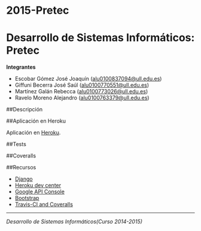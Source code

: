 # 2015-Pretec
# Desarrollo de Sistemas Informáticos: Pretec

**Integrantes**
  - Escobar Gómez José Joaquín (alu0100837094@ull.edu.es)
  - Giffuni Becerra José Saúl (alu0100770551@ull.edu.es)
  - Martínez Galán Rebecca (alu0100773026@ull.edu.es)
  - Ravelo Moreno Alejandro (alu0100763379@ull.edu.es)

##Descripción



##Aplicación en Heroku

Aplicación en [Heroku](https://pretec.herokuapp.com/).


##Tests


##Coveralls



##Recursos

* [Django](https://docs.djangoproject.com/en/1.8/)
* [Heroku dev center](https://devcenter.heroku.com/articles/getting-started-with-django)
* [Google API Console](https://code.google.com/apis/console)
* [Bootstrap](http://getbootstrap.com/components/)
* [Travis-CI and Coveralls](https://godjango.com/25-travis-ci-and-coveralls/)
-------------------------
*Desarrollo de Sistemas Informáticos(Curso 2014-2015)*

